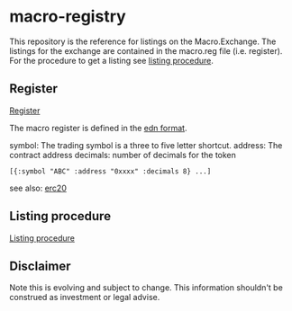 # macro-registry

This repository is the reference for listings on the Macro.Exchange. The listings for the exchange are contained in the macro.reg file (i.e. register). For the procedure to get a listing see [listing procedure](procedure.md).

## Register

[Register](macro.reg)

The macro register is defined in the [edn format](https://github.com/edn-format/edn).

symbol: The trading symbol is a three to five letter shortcut.
address: The contract address
decimals: number of decimals for the token

`[{:symbol "ABC" :address "0xxxx" :decimals 8} ...]`

see also: [erc20](https://theethereum.wiki/w/index.php/ERC20_Token_Standard)

## Listing procedure

[Listing procedure](procedure.md)

## Disclaimer

Note this is evolving and subject to change. This information shouldn't be construed as investment or legal advise.
